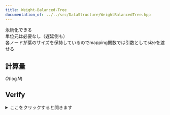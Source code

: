 ```yaml
---
title: Weight-Balanced-Tree
documentation_of: ../../src/DataStructure/WeightBalancedTree.hpp
---
```


永続化できる \
単位元は必要なし（遅延側も）\
各ノードが葉のサイズを保持しているのでmapping関数では引数としてsizeを渡せる 
## 計算量
$O(\log N)$
## Verify
<details>
<summary>ここをクリックすると開きます</summary>

- [ ] [CODE FESTIVAL 2014 エキシビション B - カッコつけ](https://atcoder.jp/contests/code-festival-2014-exhibition/tasks/code_festival_exhibition_b) (insert, erase, prod)
- [ ] [SoundHound Programming Contest 2018 Masters Tournament 本戦 (Open) E - Hash Swapping](https://atcoder.jp/contests/soundhound2018-summer-final-open/tasks/soundhound2018_summer_final_e) (split3, prod)
- [ ] [2012年 日本情報オリンピック春合宿 copypaste - コピー＆ペースト](https://atcoder.jp/contests/joisc2012/tasks/joisc2012_copypaste) (融合永続, split, split3)
- [ ] [AtCoder Regular Contest 030 D - グラフではない](https://atcoder.jp/contests/arc030/tasks/arc030_4) (融合永続, split3, apply, prod)
- [ ] [洛谷 P5055 【模板】可持久化文艺平衡树](https://www.luogu.com.cn/problem/P5055) (全永続, insert, erase, prod, reverse, 強制オンラインクエリ)
- [ ] [洛谷 P5350 序列](https://www.luogu.com.cn/problem/P5350) (融合永続, split3, apply, prod, reverse, ML厳しめ)
- [ ] [洛谷 P5586 [P5350] 序列 (加强版)](https://www.luogu.com.cn/problem/P5586) (融合永続, split3, apply, prod, reverse, 強制オンラインクエリ)

</details>